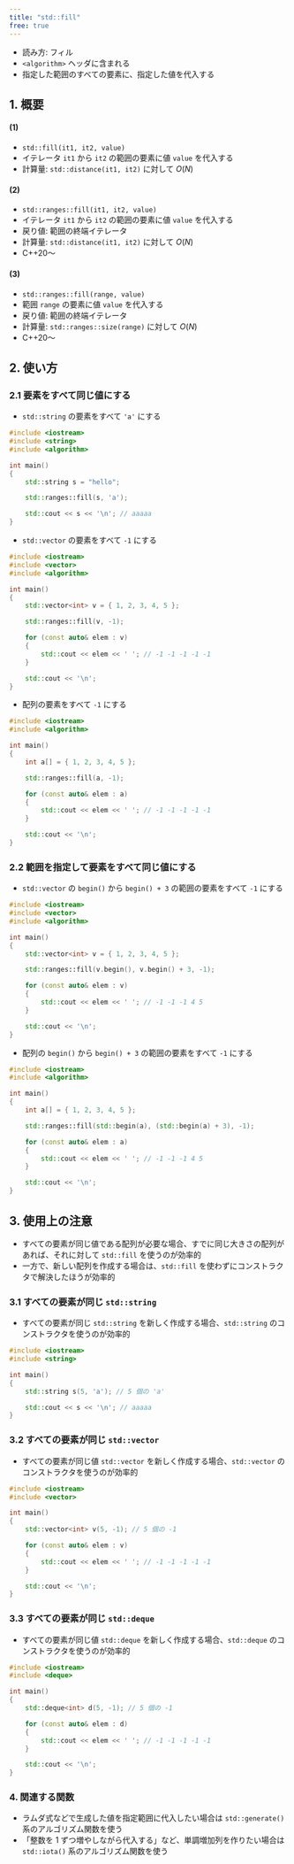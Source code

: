 ```yaml
---
title: "std::fill"
free: true
---
```


- 読み方: フィル
- `<algorithm>` ヘッダに含まれる
- 指定した範囲のすべての要素に、指定した値を代入する

## 1. 概要

#### (1)
- `std::fill(it1, it2, value)`
- イテレータ `it1` から `it2` の範囲の要素に値 `value` を代入する
- 計算量: `std::distance(it1, it2)` に対して $O(N)$

#### (2)
- `std::ranges::fill(it1, it2, value)`
- イテレータ `it1` から `it2` の範囲の要素に値 `value` を代入する
- 戻り値: 範囲の終端イテレータ
- 計算量: `std::distance(it1, it2)` に対して $O(N)$
- C++20～

#### (3)
- `std::ranges::fill(range, value)`
- 範囲 `range` の要素に値 `value` を代入する
- 戻り値: 範囲の終端イテレータ
- 計算量: `std::ranges::size(range)` に対して $O(N)$
- C++20～

## 2. 使い方

### 2.1 要素をすべて同じ値にする
- `std::string` の要素をすべて `'a'` にする

```cpp
#include <iostream>
#include <string>
#include <algorithm>

int main()
{
	std::string s = "hello";

	std::ranges::fill(s, 'a');

	std::cout << s << '\n'; // aaaaa
}
```

- `std::vector` の要素をすべて `-1` にする

```cpp
#include <iostream>
#include <vector>
#include <algorithm>

int main()
{
	std::vector<int> v = { 1, 2, 3, 4, 5 };

	std::ranges::fill(v, -1);

	for (const auto& elem : v)
	{
		std::cout << elem << ' '; // -1 -1 -1 -1 -1
	}

	std::cout << '\n';
}
```

- 配列の要素をすべて `-1` にする

```cpp
#include <iostream>
#include <algorithm>

int main()
{
	int a[] = { 1, 2, 3, 4, 5 };

	std::ranges::fill(a, -1);

	for (const auto& elem : a)
	{
		std::cout << elem << ' '; // -1 -1 -1 -1 -1
	}

	std::cout << '\n';
}
```

### 2.2 範囲を指定して要素をすべて同じ値にする
- `std::vector` の `begin()` から `begin() + 3` の範囲の要素をすべて `-1` にする

```cpp
#include <iostream>
#include <vector>
#include <algorithm>

int main()
{
	std::vector<int> v = { 1, 2, 3, 4, 5 };

	std::ranges::fill(v.begin(), v.begin() + 3, -1);

	for (const auto& elem : v)
	{
		std::cout << elem << ' '; // -1 -1 -1 4 5
	}

	std::cout << '\n';
}
```

- 配列の `begin()` から `begin() + 3` の範囲の要素をすべて `-1` にする

```cpp
#include <iostream>
#include <algorithm>

int main()
{
	int a[] = { 1, 2, 3, 4, 5 };

	std::ranges::fill(std::begin(a), (std::begin(a) + 3), -1);

	for (const auto& elem : a)
	{
		std::cout << elem << ' '; // -1 -1 -1 4 5
	}

	std::cout << '\n';
}
```


## 3. 使用上の注意
- すべての要素が同じ値である配列が必要な場合、すでに同じ大きさの配列があれば、それに対して `std::fill` を使うのが効率的
- 一方で、新しい配列を作成する場合は、`std::fill` を使わずにコンストラクタで解決したほうが効率的

### 3.1 すべての要素が同じ `std::string`
- すべての要素が同じ `std::string` を新しく作成する場合、`std::string` のコンストラクタを使うのが効率的

```cpp
#include <iostream>
#include <string>

int main()
{
	std::string s(5, 'a'); // 5 個の 'a'

	std::cout << s << '\n'; // aaaaa
}
```

### 3.2 すべての要素が同じ `std::vector`
- すべての要素が同じ値 `std::vector` を新しく作成する場合、`std::vector` のコンストラクタを使うのが効率的

```cpp
#include <iostream>
#include <vector>

int main()
{
	std::vector<int> v(5, -1); // 5 個の -1

	for (const auto& elem : v)
	{
		std::cout << elem << ' '; // -1 -1 -1 -1 -1
	}

	std::cout << '\n';
}
```

### 3.3 すべての要素が同じ `std::deque`
- すべての要素が同じ値 `std::deque` を新しく作成する場合、`std::deque` のコンストラクタを使うのが効率的

```cpp
#include <iostream>
#include <deque>

int main()
{
	std::deque<int> d(5, -1); // 5 個の -1

	for (const auto& elem : d)
	{
		std::cout << elem << ' '; // -1 -1 -1 -1 -1
	}

	std::cout << '\n';
}
```

### 4. 関連する関数
- ラムダ式などで生成した値を指定範囲に代入したい場合は `std::generate()` 系のアルゴリズム関数を使う
- 「整数を 1 ずつ増やしながら代入する」など、単調増加列を作りたい場合は `std::iota()` 系のアルゴリズム関数を使う
